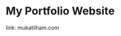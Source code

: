 # My Portfolio Website

link:  mukatilham.com

<!-- Proudly created with GPRM ( https://gprm.itsvg.in ) -->
